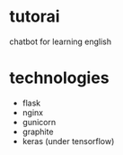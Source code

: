 # tutorai
chatbot for learning english

# technologies
- flask
- nginx
- gunicorn
- graphite
- keras (under tensorflow)

